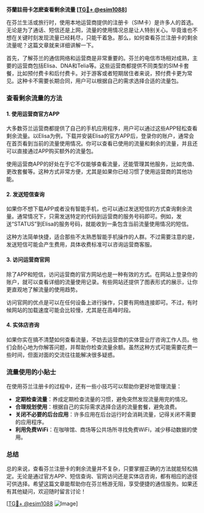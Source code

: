**芬蘭註冊卡怎麽查看剩余流量 [[TG💪+ @esim1088](https://t.me/s/esim1088)]**

在芬兰生活或旅行时，使用本地运营商提供的注册卡（SIM卡）是许多人的首选。无论是为了通话、短信还是上网，流量的使用情况总是让人特别关心。毕竟谁也不想在关键时刻发现流量已经耗尽，只能干着急。那么，如何查看芬兰注册卡的剩余流量呢？这篇文章就来详细讲解一下。

首先，了解芬兰的通信网络和运营商是非常重要的。芬兰的电信市场相对成熟，主要的运营商包括Elisa、DNA和Telia等。这些运营商都提供不同类型的SIM卡套餐，比如预付费卡和后付费卡。对于游客或者短期居住者来说，预付费卡更为常见。这种卡不需要长期合同，用户可以根据自己的需求选择合适的流量包。

### **查看剩余流量的方法**

#### **1. 使用运营商官方APP**
大多数芬兰运营商都提供了自己的手机应用程序，用户可以通过这些APP轻松查看剩余流量。以Elisa为例，下载并安装Elisa的官方APP后，登录你的账户，通常会在首页看到当前的流量使用情况。你可以查看已使用的流量和剩余的流量，并且还可以直接通过APP购买额外的流量包。

使用运营商APP的好处在于它不仅能够查看流量，还能管理其他服务，比如充值、更改套餐等。这种方式非常方便，尤其是如果你已经习惯了使用运营商的其他功能。

#### **2. 发送短信查询**
如果你不想下载APP或者没有智能手机，也可以通过发送短信的方式查询剩余流量。通常情况下，只需发送特定的代码到运营商的服务号码即可。例如，发送“STATUS”到Elisa的服务号码，就能收到一条包含当前流量使用情况的短信。

这种方法简单快捷，适合那些不太熟悉智能手机操作的人群。不过需要注意的是，发送短信可能会产生费用，具体收费标准可以咨询运营商客服。

#### **3. 访问运营商官网**
除了APP和短信，访问运营商的官方网站也是一种有效的方式。在网站上登录你的账户，就可以查看详细的流量使用记录。有些网站还提供了图表形式的展示，让你更直观地了解流量的使用趋势。

访问官网的优点是可以在任何设备上进行操作，只要有网络连接即可。不过，有时候网站的加载速度可能会比较慢，尤其是在高峰时段。

#### **4. 实体店咨询**
如果你实在搞不清楚如何查看流量，不妨去运营商的实体营业厅咨询工作人员。他们会耐心地为你解答问题，并帮助你检查流量余额。虽然这种方式可能需要花费一些时间，但面对面的交流往往能解决很多疑惑。

### **流量使用的小贴士**

在使用芬兰注册卡的过程中，还有一些小技巧可以帮助你更好地管理流量：

- **定期检查流量**：养成定期检查流量的习惯，避免突然发现流量用完的情况。
- **合理规划使用**：根据自己的实际需求选择合适的流量套餐，避免浪费。
- **关闭不必要的后台应用**：许多应用在后台运行时会消耗流量，记得关闭不需要的应用程序。
- **利用免费WiFi**：在咖啡馆、商场等公共场所寻找免费WiFi，减少移动数据的使用。

### **总结**

总的来说，查看芬兰注册卡的剩余流量并不复杂，只要掌握正确的方法就能轻松搞定。无论是通过官方APP、短信查询、官网访问还是实体店咨询，都有相应的途径可供选择。希望这篇文章能帮助你在芬兰畅游无阻，享受便捷的通信服务。如果还有其他疑问，欢迎随时留言讨论！

[[TG💪+ @esim1088](https://t.me/s/esim1088) ![Image](https://i.postimg.cc/4NQfJmqS/Snipaste-2025-05-13-00-14-12.png)]